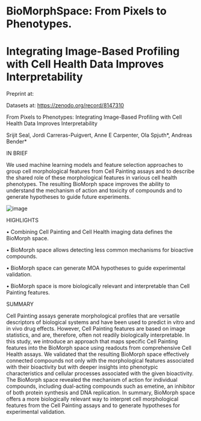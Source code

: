 # BioMorphSpace: From Pixels to Phenotypes. 
# Integrating Image-Based Profiling with Cell Health Data Improves Interpretability 


Preprint at:

Datasets at: https://zenodo.org/record/8147310

From Pixels to Phenotypes: Integrating Image-Based Profiling with Cell Health Data Improves Interpretability 

Srijit Seal, Jordi Carreras-Puigvert, Anne E Carpenter, Ola Spjuth*, Andreas Bender*
 

IN BRIEF

We used machine learning models and feature selection approaches to group cell morphological features from Cell Painting assays and to describe the shared role of these morphological features in various cell health phenotypes. The resulting BioMorph space improves the ability to understand the mechanism of action and toxicity of compounds and to generate hypotheses to guide future experiments.

![image](https://github.com/srijitseal/BioMorph_Space/assets/58182863/ac286179-b33c-44d8-8f49-967894313123)

HIGHLIGHTS

•	Combining Cell Painting and Cell Health imaging data defines the BioMorph space.

•	BioMorph space allows detecting less common mechanisms for bioactive compounds.

•	BioMorph space can generate MOA hypotheses to guide experimental validation.

•	BioMorph space is more biologically relevant and interpretable than Cell Painting features. 

SUMMARY 

Cell Painting assays generate morphological profiles that are versatile descriptors of biological systems and have been used to predict in vitro and in vivo drug effects. However, Cell Painting features are based on image statistics, and are, therefore, often not readily biologically interpretable. In this study, we introduce an approach that maps specific Cell Painting features into the BioMorph space using readouts from comprehensive Cell Health assays. We validated that the resulting BioMorph space effectively connected compounds not only with the morphological features associated with their bioactivity but with deeper insights into phenotypic characteristics and cellular processes associated with the given bioactivity. The BioMorph space revealed the mechanism of action for individual compounds, including dual-acting compounds such as emetine, an inhibitor of both protein synthesis and DNA replication. In summary, BioMorph space offers a more biologically relevant way to interpret cell morphological features from the Cell Painting assays and to generate hypotheses for experimental validation. 

